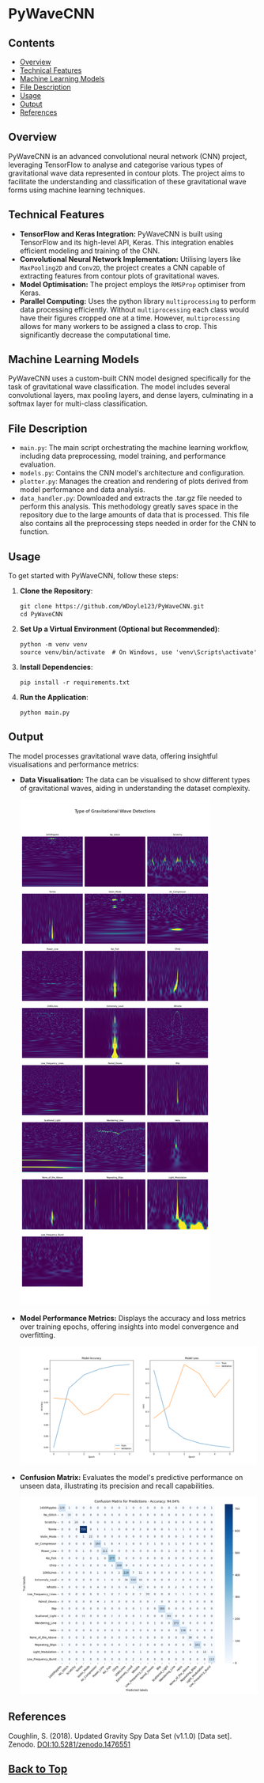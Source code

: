 # PyWaveCNN

## Contents
- [Overview](#overview)
- [Technical Features](#technical-features)
- [Machine Learning Models](#machine-learning-models)
- [File Description](#file-description)
- [Usage](#usage)
- [Output](#output)
- [References](#references)

## Overview

PyWaveCNN is an advanced convolutional neural network (CNN) project, leveraging TensorFlow to analyse and categorise various types of gravitational wave data represented in contour plots. The project aims to facilitate the understanding and classification of these gravitational wave forms using machine learning techniques.

## Technical Features

- **TensorFlow and Keras Integration:** PyWaveCNN is built using TensorFlow and its high-level API, Keras. This integration enables efficient modeling and training of the CNN.
- **Convolutional Neural Network Implementation:** Utilising layers like `MaxPooling2D` and `Conv2D`, the project creates a CNN capable of extracting features from contour plots of gravitational waves.
- **Model Optimisation:** The project employs the `RMSProp` optimiser from Keras.
- **Parallel Computing:** Uses the python library `multiprocessing` to perform data processing efficiently. Without `multiprocessing` each class would have their figures cropped one at a time. However, `multiprocessing` allows for many workers to be assigned a class to crop. This significantly decrease the computational time. 

## Machine Learning Models

PyWaveCNN uses a custom-built CNN model designed specifically for the task of gravitational wave classification. The model includes several convolutional layers, max pooling layers, and dense layers, culminating in a softmax layer for multi-class classification.

## File Description

- `main.py`: The main script orchestrating the machine learning workflow, including data preprocessing, model training, and performance evaluation.
- `models.py`: Contains the CNN model's architecture and configuration.
- `plotter.py`: Manages the creation and rendering of plots derived from model performance and data analysis.
- `data_handler.py`: Downloaded and extracts the .tar.gz file needed to perform this analysis. This methodology greatly saves space in the repository due to the large amounts of data that is processed. This file also contains all the preprocessing steps needed in order for the CNN to function.

## Usage
To get started with PyWaveCNN, follow these steps:

1. **Clone the Repository**:

	```
	git clone https://github.com/WDoyle123/PyWaveCNN.git
	cd PyWaveCNN
	```
2. **Set Up a Virtual Environment (Optional but Recommended)**:
	```
	python -m venv venv
	source venv/bin/activate  # On Windows, use 'venv\Scripts\activate'
	```
3. **Install Dependencies**:
	```
	pip install -r requirements.txt
	```

4. **Run the Application**:
	```
	python main.py
	```

## Output

The model processes gravitational wave data, offering insightful visualisations and performance metrics:

- **Data Visualisation:** The data can be visualised to show different types of gravitational waves, aiding in understanding the dataset complexity.
  
  ![gw_types.png](figures/gw_types.png)

- **Model Performance Metrics:** Displays the accuracy and loss metrics over training epochs, offering insights into model convergence and overfitting.
  
  ![model_accuracy_loss_plot.png](figures/model_accuracy_loss_plot.png)

- **Confusion Matrix:** Evaluates the model's predictive performance on unseen data, illustrating its precision and recall capabilities.
  
  ![confusion_matrix.png](figures/confusion_matrix_plot.png)

## References

Coughlin, S. (2018). Updated Gravity Spy Data Set (v1.1.0) [Data set]. Zenodo. [DOI:10.5281/zenodo.1476551](https://doi.org/10.5281/zenodo.1476551)

## [Back to Top](#PyWaveCNN)
